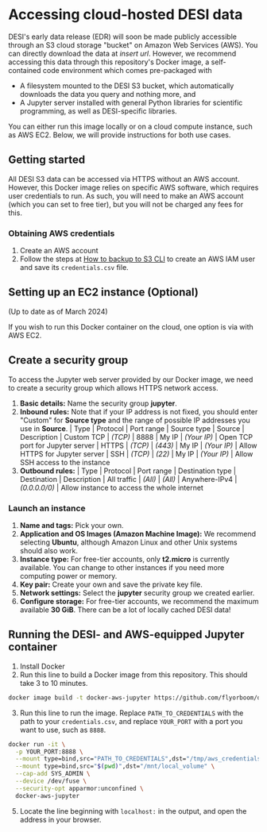 # Accessing cloud-hosted DESI data

DESI's early data release (EDR) will soon be made publicly accessible through an S3 cloud storage "bucket" on Amazon Web Services (AWS). 
You can directly download the data at _insert url_.
However, we recommend accessing this data through this repository's Docker image,
a self-contained code environment which comes pre-packaged with
* A filesystem mounted to the DESI S3 bucket, which automatically downloads the data you query and nothing more, and
* A Jupyter server installed with general Python libraries for scientific programming, as well as DESI-specific libraries.

You can either run this image locally or on a cloud compute instance, such as AWS EC2. 
Below, we will provide instructions for both use cases.

## Getting started

All DESI S3 data can be accessed via HTTPS without an AWS account.
However, this Docker image relies on specific AWS software, which requires user credentials to run.
As such, you will need to make an AWS account (which you can set to free tier), but you will not be charged any fees for this.

### Obtaining AWS credentials

1. Create an AWS account
2. Follow the steps at [How to backup to S3 CLI](https://aws.amazon.com/getting-started/hands-on/backup-to-s3-cli/)
   to create an AWS IAM user and save its `credentials.csv` file.

## Setting up an EC2 instance (Optional)

(Up to date as of March 2024)

If you wish to run this Docker container on the cloud, one option is via with AWS EC2.

## Create a security group

To access the Jupyter web server provided by our Docker image, 
we need to create a security group which allows HTTPS network access.

1. **Basic details:** Name the security group **jupyter**.
2. **Inbound rules:** Note that if your IP address is not fixed, you should enter "Custom" for **Source type** and the range of possible IP addresses you use in **Source**.
| Type | Protocol | Port range | Source type | Source | Description
| Custom TCP | _(TCP)_ | 8888 | My IP | _(Your IP)_ | Open TCP port for Jupyter server
| HTTPS | _(TCP)_ | _(443)_ | My IP | _(Your IP)_ | Allow HTTPS for Jupyter server
| SSH | _(TCP)_ | _(22)_ | My IP | _(Your IP)_ | Allow SSH access to the instance
3. **Outbound rules:**
| Type | Protocol | Port range | Destination type | Destination | Description
| All traffic | _(All)_ | _(All)_ | Anywhere-IPv4 | _(0.0.0.0/0)_ | Allow instance to access the whole internet

### Launch an instance

1. **Name and tags:** Pick your own.
2. **Application and OS Images (Amazon Machine Image):** We recommend selecting **Ubuntu**, although Amazon Linux and other Unix systems should also work.
3. **Instance type:** For free-tier accounts, only **t2.micro** is currently available.
   You can change to other instances if you need more computing power or memory.
4. **Key pair:** Create your own and save the private key file.
5. **Network settings:** Select the **jupyter** security group we created earlier.
6. **Configure storage:** For free-tier accounts, we recommend the maximum available **30 GiB**. There can be a lot of locally cached DESI data!

## Running the DESI- and AWS-equipped Jupyter container

1. Install Docker
2. Run this line to build a Docker image from this repository. This should take 3 to 10 minutes.
```bash
docker image build -t docker-aws-jupyter https://github.com/flyorboom/docker-aws-jupyter.git
```
3. Run this line to run the image. Replace `PATH_TO_CREDENTIALS` with the path to your `credentials.csv`, and replace `YOUR_PORT` with a port you want to use, such as `8888`.
```bash
docker run -it \
  -p YOUR_PORT:8888 \
  --mount type=bind,src="PATH_TO_CREDENTIALS",dst="/tmp/aws_credentials.csv",readonly \
  --mount type=bind,src="$(pwd)",dst="/mnt/local_volume" \
  --cap-add SYS_ADMIN \
  --device /dev/fuse \
  --security-opt apparmor:unconfined \
  docker-aws-jupyter
```
5. Locate the line beginning with `localhost:` in the output, and open the address in your browser.

